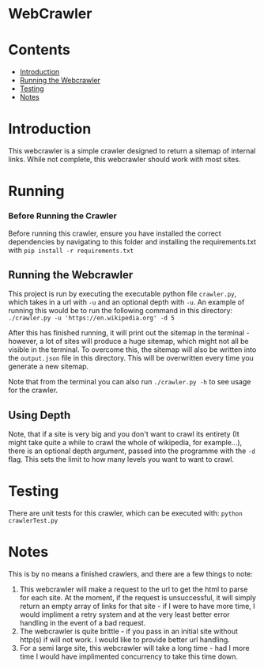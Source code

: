 # WebCrawler

# Contents
 - [Introduction](#introduction)
 - [Running the Webcrawler](#running)
 - [Testing](#testing)
 - [Notes](#notes)
 
# Introduction

This webcrawler is a simple crawler designed to return a sitemap of internal links. While not complete, this webcrawler should work with most sites.

# Running

### Before Running the Crawler
Before running this crawler, ensure you have installed the correct dependencies by navigating to this folder and installing the requirements.txt with `pip install -r requirements.txt`

## Running the Webcrawler
This project is run by executing the executable python file `crawler.py`, which takes in a url with `-u` and an optional depth with `-u`.
An example of running this would be to run the following command in this directory:
`./crawler.py -u 'https://en.wikipedia.org' -d 5`

After this has finished running, it will print out the sitemap in the terminal - however, a lot of sites will produce a huge sitemap, which might not all be visible in the terminal. To overcome this, the sitemap will also be written into the `output.json` file in this directory. This will be overwritten every time you generate a new sitemap.

Note that from the terminal you can also run `./crawler.py -h` to see usage for the crawler.

## Using Depth
Note, that if a site is very big and you don't want to crawl its entirety (It might take quite a while to crawl the whole of wikipedia, for example...), there is an optional depth argument, passed into the programme with the `-d` flag. This sets the limit to how many levels you want to want to crawl.

# Testing

There are unit tests for this crawler, which can be executed with: `python crawlerTest.py`

# Notes

This is by no means a finished crawlers, and there are a few things to note:
1. This webcrawler will make a request to the url to get the html to parse for each site. At the moment, if the request is unsuccessful, it will simply return an empty array of links for that site - if I were to have more time, I would impliment a retry system and at the very least better error handling in the event of a bad request.
2. The webcrawler is quite brittle - if you pass in an initial site without http(s) if will not work. I would like to provide better url handling.
3. For a semi large site, this webcrawler will take a long time - had I more time I would have implimented concurrency to take this time down.

